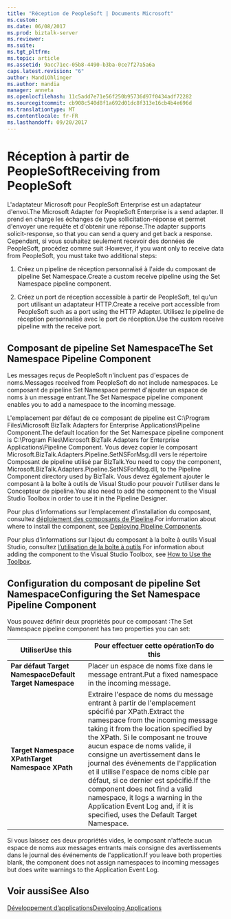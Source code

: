 ```yaml
---
title: "Réception de PeopleSoft | Documents Microsoft"
ms.custom: 
ms.date: 06/08/2017
ms.prod: biztalk-server
ms.reviewer: 
ms.suite: 
ms.tgt_pltfrm: 
ms.topic: article
ms.assetid: 9acc71ec-05b8-4490-b3ba-0ce7f27a5a6a
caps.latest.revision: "6"
author: MandiOhlinger
ms.author: mandia
manager: anneta
ms.openlocfilehash: 11c5add7e71e56f250b95736d97f0434adf72282
ms.sourcegitcommit: cb908c540d8f1a692d01dc8f313e16cb4b4e696d
ms.translationtype: MT
ms.contentlocale: fr-FR
ms.lasthandoff: 09/20/2017
---
```

# <a name="receiving-from-peoplesoft"></a><span data-ttu-id="32be0-102">Réception à partir de PeopleSoft</span><span class="sxs-lookup"><span data-stu-id="32be0-102">Receiving from PeopleSoft</span></span>
<span data-ttu-id="32be0-103">L'adaptateur Microsoft pour PeopleSoft Enterprise est un adaptateur d'envoi.</span><span class="sxs-lookup"><span data-stu-id="32be0-103">The Microsoft Adapter for PeopleSoft Enterprise is a send adapter.</span></span> <span data-ttu-id="32be0-104">Il prend en charge les échanges de type sollicitation-réponse et permet d'envoyer une requête et d'obtenir une réponse.</span><span class="sxs-lookup"><span data-stu-id="32be0-104">The adapter supports solicit-response, so that you can send a query and get back a response.</span></span> <span data-ttu-id="32be0-105">Cependant, si vous souhaitez seulement recevoir des données de PeopleSoft, procédez comme suit :</span><span class="sxs-lookup"><span data-stu-id="32be0-105">However, if you want only to receive data from PeopleSoft, you must take two additional steps:</span></span>  
  
1.  <span data-ttu-id="32be0-106">Créez un pipeline de réception personnalisé à l'aide du composant de pipeline Set Namespace.</span><span class="sxs-lookup"><span data-stu-id="32be0-106">Create a custom receive pipeline using the Set Namespace pipeline component.</span></span>  
  
2.  <span data-ttu-id="32be0-107">Créez un port de réception accessible à partir de PeopleSoft, tel qu'un port utilisant un adaptateur HTTP.</span><span class="sxs-lookup"><span data-stu-id="32be0-107">Create a receive port accessible from PeopleSoft such as a port using the HTTP Adapter.</span></span> <span data-ttu-id="32be0-108">Utilisez le pipeline de réception personnalisé avec le port de réception.</span><span class="sxs-lookup"><span data-stu-id="32be0-108">Use the custom receive pipeline with the receive port.</span></span>  
  
## <a name="the-set-namespace-pipeline-component"></a><span data-ttu-id="32be0-109">Composant de pipeline Set Namespace</span><span class="sxs-lookup"><span data-stu-id="32be0-109">The Set Namespace Pipeline Component</span></span>  
 <span data-ttu-id="32be0-110">Les messages reçus de PeopleSoft n'incluent pas d'espaces de noms.</span><span class="sxs-lookup"><span data-stu-id="32be0-110">Messages received from PeopleSoft do not include namespaces.</span></span> <span data-ttu-id="32be0-111">Le composant de pipeline Set Namespace permet d'ajouter un espace de noms à un message entrant.</span><span class="sxs-lookup"><span data-stu-id="32be0-111">The Set Namespace pipeline component enables you to add a namespace to the incoming message.</span></span>  
  
 <span data-ttu-id="32be0-112">L'emplacement par défaut de ce composant de pipeline est C:\Program Files\Microsoft BizTalk Adapters for Enterprise Applications\Pipeline Component.</span><span class="sxs-lookup"><span data-stu-id="32be0-112">The default location for the Set Namespace pipeline component is C:\Program Files\Microsoft BizTalk Adapters for Enterprise Applications\Pipeline Component.</span></span> <span data-ttu-id="32be0-113">Vous devez copier le composant Microsoft.BizTalk.Adapters.Pipeline.SetNSForMsg.dll vers le répertoire Composant de pipeline utilisé par BizTalk.</span><span class="sxs-lookup"><span data-stu-id="32be0-113">You need to copy the component, Microsoft.BizTalk.Adapters.Pipeline.SetNSForMsg.dll, to the Pipeline Component directory used by BizTalk.</span></span> <span data-ttu-id="32be0-114">Vous devez également ajouter le composant à la boîte à outils de Visual Studio pour pouvoir l'utiliser dans le Concepteur de pipeline.</span><span class="sxs-lookup"><span data-stu-id="32be0-114">You also need to add the component to the Visual Studio Toolbox in order to use it in the Pipeline Designer.</span></span>  
  
 <span data-ttu-id="32be0-115">Pour plus d’informations sur l’emplacement d’installation du composant, consultez [déploiement des composants de Pipeline](../core/deploying-pipeline-components.md).</span><span class="sxs-lookup"><span data-stu-id="32be0-115">For information about where to install the component, see [Deploying Pipeline Components](../core/deploying-pipeline-components.md).</span></span>  
  
 <span data-ttu-id="32be0-116">Pour plus d’informations sur l’ajout du composant à la boîte à outils Visual Studio, consultez [l’utilisation de la boîte à outils](../core/how-to-use-the-toolbox.md).</span><span class="sxs-lookup"><span data-stu-id="32be0-116">For information about adding the component to the Visual Studio Toolbox, see [How to Use the Toolbox](../core/how-to-use-the-toolbox.md).</span></span>  
  
## <a name="configuring-the-set-namespace-pipeline-component"></a><span data-ttu-id="32be0-117">Configuration du composant de pipeline Set Namespace</span><span class="sxs-lookup"><span data-stu-id="32be0-117">Configuring the Set Namespace Pipeline Component</span></span>  
 <span data-ttu-id="32be0-118">Vous pouvez définir deux propriétés pour ce composant :</span><span class="sxs-lookup"><span data-stu-id="32be0-118">The Set Namespace pipeline component has two properties you can set:</span></span>  
  
|<span data-ttu-id="32be0-119">Utiliser</span><span class="sxs-lookup"><span data-stu-id="32be0-119">Use this</span></span>|<span data-ttu-id="32be0-120">Pour effectuer cette opération</span><span class="sxs-lookup"><span data-stu-id="32be0-120">To do this</span></span>|  
|--------------|----------------|  
|<span data-ttu-id="32be0-121">**Par défaut Target Namespace**</span><span class="sxs-lookup"><span data-stu-id="32be0-121">**Default Target Namespace**</span></span>|<span data-ttu-id="32be0-122">Placer un espace de noms fixe dans le message entrant.</span><span class="sxs-lookup"><span data-stu-id="32be0-122">Put a fixed namespace in the incoming message.</span></span>|  
|<span data-ttu-id="32be0-123">**Target Namespace XPath**</span><span class="sxs-lookup"><span data-stu-id="32be0-123">**Target Namespace XPath**</span></span>|<span data-ttu-id="32be0-124">Extraire l'espace de noms du message entrant à partir de l'emplacement spécifié par XPath.</span><span class="sxs-lookup"><span data-stu-id="32be0-124">Extract the namespace from the incoming message taking it from the location specified by the XPath.</span></span> <span data-ttu-id="32be0-125">Si le composant ne trouve aucun espace de noms valide, il consigne un avertissement dans le journal des événements de l'application et il utilise l'espace de noms cible par défaut, si ce dernier est spécifié.</span><span class="sxs-lookup"><span data-stu-id="32be0-125">If the component does not find a valid namespace, it logs a warning in the Application Event Log and, if it is specified, uses the Default Target Namespace.</span></span>|  
  
 <span data-ttu-id="32be0-126">Si vous laissez ces deux propriétés vides, le composant n'affecte aucun espace de noms aux messages entrants mais consigne des avertissements dans le journal des événements de l'application.</span><span class="sxs-lookup"><span data-stu-id="32be0-126">If you leave both properties blank, the component does not assign namespaces to incoming messages but does write warnings to the Application Event Log.</span></span>  
  
## <a name="see-also"></a><span data-ttu-id="32be0-127">Voir aussi</span><span class="sxs-lookup"><span data-stu-id="32be0-127">See Also</span></span>  
 [<span data-ttu-id="32be0-128">Développement d’applications</span><span class="sxs-lookup"><span data-stu-id="32be0-128">Developing Applications</span></span>](../core/developing-applications4.md)